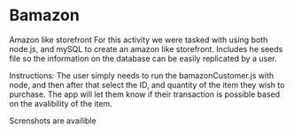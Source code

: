 # Bamazon
Amazon like storefront
For this activity we were tasked with using both node.js, and mySQL to create an amazon like storefront. Includes he seeds file so the information on the database can be easily replicated by a user. 

Instructions: The user simply needs to run the bamazonCustomer.js with node, and then after that select the ID, and quantity of the item they wish to purchase. The app will let them know if their transaction is possible based on the avalibility of the item.

Screnshots are availible 

